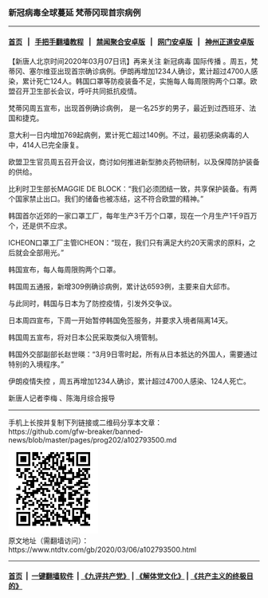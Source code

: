 ### 新冠病毒全球蔓延 梵蒂冈现首宗病例
------------------------

#### [首页](https://github.com/gfw-breaker/banned-news/blob/master/README.md) &nbsp;&nbsp;|&nbsp;&nbsp; [手把手翻墙教程](https://github.com/gfw-breaker/guides/wiki) &nbsp;&nbsp;|&nbsp;&nbsp; [禁闻聚合安卓版](https://github.com/gfw-breaker/bn-android) &nbsp;&nbsp;|&nbsp;&nbsp; [网门安卓版](https://github.com/oGate2/oGate) &nbsp;&nbsp;|&nbsp;&nbsp; [神州正道安卓版](https://github.com/SzzdOgate/update) 



<div><div class="post_content" itemprop="articleBody">
 <p>
  【新唐人北京时间2020年03月07日讯】再来关注
  <ok href="https://www.ntdtv.com/gb/新冠病毒.htm">
   新冠病毒
  </ok>
  <ok href="https://www.ntdtv.com/gb/国际传播.htm">
   国际传播
  </ok>
  。周五，梵蒂冈、塞尔维亚出现首宗确诊病例。伊朗再增加1234人确诊，累计超过4700人感染，累计死亡124人。韩国口罩等防疫装备不足，实施每人每周限购两个口罩。欧盟召开卫生部长会议，呼吁共同抵抗疫情。
 </p>
 <p>
  梵蒂冈周五宣布，出现首例确诊病例， 是一名25岁的男子，最近到过西班牙、法国和捷克。
 </p>
 <p>
  意大利一日内增加769起病例，累计死亡超过140例。不过，最初感染病毒的人中，414人已完全康复。
 </p>
 <p>
  欧盟卫生官员周五召开会议，商讨如何推进新型肺炎药物研制，以及保障防护装备的供给。
 </p>
 <p>
  比利时卫生部长MAGGIE DE BLOCK：“我们必须团结一致，共享保护装备。有两个国家禁止出口。我们的储备也被冻结，这不符合欧盟的精神。”
 </p>
 <p>
  韩国首尔近郊的一家口罩工厂，每年生产3千万个口罩，现在一个月生产1千9百万个，还是供不应求。
 </p>
 <p>
  ICHEON口罩工厂主管ICHEON：“现在，我们只有满足大约20天需求的原料，之后就会全部用光。”
 </p>
 <p>
  韩国宣布，每人每周限购两个口罩。
 </p>
 <p>
  韩国周五通报，新增309例确诊病例，累计达6593例，主要来自大邱市。
 </p>
 <p>
  与此同时，韩国与日本为了防控疫情，引发外交争议。
 </p>
 <p>
  日本周四宣布，下周一开始暂停韩国免签服务，并要求入境者隔离14天。
 </p>
 <p>
  韩国周五宣布，将对日本公民采取类似入境管制。
 </p>
 <p>
  韩国外交部副部长赵世暎：“3月9日零时起，所有从日本抵达的外国人，需要通过特别的入境程序。”
 </p>
 <p>
  <ok href="https://www.ntdtv.com/gb/伊朗疫情失控.htm">
   伊朗疫情失控
  </ok>
  ，周五再增加1234人确诊，累计超过4700人感染、124人死亡。
 </p>
 <p>
  新唐人记者李梅 、陈海月综合报导
 </p>
 <div class="single_ad">
 </div>
</div>
</div>
<hr/>
手机上长按并复制下列链接或二维码分享本文章：<br/>
https://github.com/gfw-breaker/banned-news/blob/master/pages/prog202/a102793500.md <br/>
<a href='https://github.com/gfw-breaker/banned-news/blob/master/pages/prog202/a102793500.md'><img src='https://github.com/gfw-breaker/banned-news/blob/master/pages/prog202/a102793500.md.png'/></a> <br/>
原文地址（需翻墙访问）：https://www.ntdtv.com/gb/2020/03/06/a102793500.html


------------------------
#### [首页](https://github.com/gfw-breaker/banned-news/blob/master/README.md) &nbsp;|&nbsp; [一键翻墙软件](https://github.com/gfw-breaker/nogfw/blob/master/README.md) &nbsp;| [《九评共产党》](https://github.com/gfw-breaker/9ping.md/blob/master/README.md#九评之一评共产党是什么) | [《解体党文化》](https://github.com/gfw-breaker/jtdwh.md/blob/master/README.md) | [《共产主义的终极目的》](https://github.com/gfw-breaker/gczydzjmd.md/blob/master/README.md)


<img src='http://gfw-breaker.win/banned-news/pages/prog202/a102793500.md' width='0px' height='0px'/>